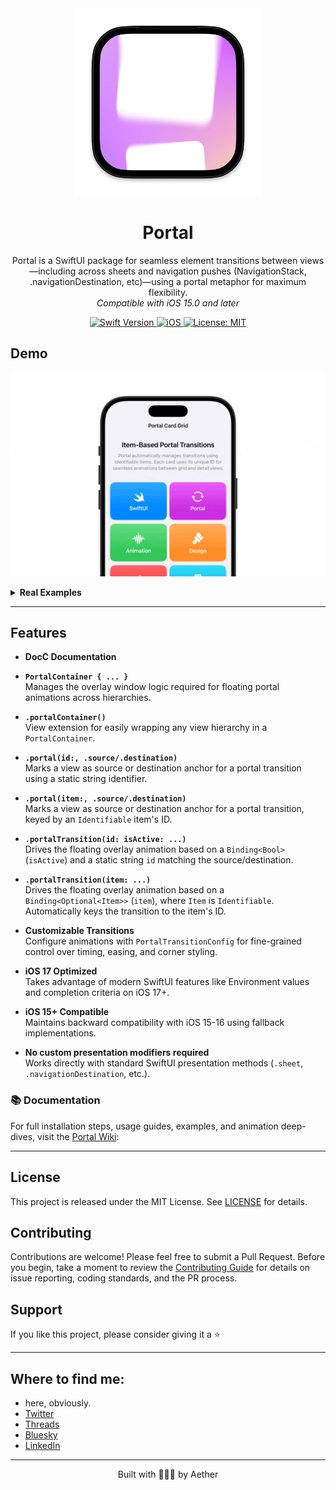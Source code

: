 <div align="center">
  <img width="300" height="300" src="/assets/icon.png" alt="Portal Logo">
  <h1><b>Portal</b></h1>
  <p>
    Portal is a SwiftUI package for seamless element transitions between views—including across sheets and navigation pushes (NavigationStack, .navigationDestination, etc)—using a portal metaphor for maximum flexibility.
    <br>
    <i>Compatible with iOS 15.0 and later</i>
  </p>
</div>

<div align="center">
  <a href="https://swift.org">
<!--     <img src="https://img.shields.io/badge/Swift-6.0%20%7C%206-orange.svg" alt="Swift Version"> -->
    <img src="https://img.shields.io/badge/Swift-6.0-orange.svg" alt="Swift Version">
  </a>
  <a href="https://www.apple.com/ios/">
    <img src="https://img.shields.io/badge/iOS-15%2B-blue.svg" alt="iOS">
  </a>
  <a href="LICENSE">
    <img src="https://img.shields.io/badge/License-MIT-green.svg" alt="License: MIT">
  </a>
</div>

## **Demo**

![Example](/assets/example1.gif)

<details>
  <summary><strong>Real Examples</strong></summary>

  https://github.com/user-attachments/assets/1658216e-dabd-442f-a7fe-7c2a19bf427d

  https://github.com/user-attachments/assets/7bba5836-f6e0-4d0b-95d7-f2c44c86c80a
</details>

---

## Features

- **DocC Documentation**

- **`PortalContainer { ... }`** \
  Manages the overlay window logic required for floating portal animations across hierarchies.

- **`.portalContainer()`** \
  View extension for easily wrapping any view hierarchy in a `PortalContainer`.

- **`.portal(id:, .source/.destination)`** \
  Marks a view as source or destination anchor for a portal transition using a static string identifier.

- **`.portal(item:, .source/.destination)`** \
  Marks a view as source or destination anchor for a portal transition, keyed by an `Identifiable` item's ID.

- **`.portalTransition(id: isActive: ...)`** \
  Drives the floating overlay animation based on a `Binding<Bool>` (`isActive`) and a static string `id` matching the source/destination.

- **`.portalTransition(item: ...)`** \
  Drives the floating overlay animation based on a `Binding<Optional<Item>>` (`item`), where `Item` is `Identifiable`. Automatically keys the transition to the item's ID.

- **Customizable Transitions** \
  Configure animations with `PortalTransitionConfig` for fine-grained control over timing, easing, and corner styling.

- **iOS 17 Optimized** \
  Takes advantage of modern SwiftUI features like Environment values and completion criteria on iOS 17+.

- **iOS 15+ Compatible** \
  Maintains backward compatibility with iOS 15-16 using fallback implementations.

- **No custom presentation modifiers required** \
  Works directly with standard SwiftUI presentation methods (`.sheet`, `.navigationDestination`, etc.).

### 📚 Documentation

For full installation steps, usage guides, examples, and animation deep-dives, visit the [Portal Wiki](https://github.com/Aeastr/Portal/wiki):  

---

## License

This project is released under the MIT License. See [LICENSE](LICENSE.md) for details.

## Contributing

Contributions are welcome! Please feel free to submit a Pull Request. Before you begin, take a moment to review the [Contributing Guide](CONTRIBUTING.md) for details on issue reporting, coding standards, and the PR process.

## Support

If you like this project, please consider giving it a ⭐️

---

## Where to find me:  
- here, obviously.  
- [Twitter](https://x.com/AetherAurelia)  
- [Threads](https://www.threads.net/@aetheraurelia)  
- [Bluesky](https://bsky.app/profile/aethers.world)  
- [LinkedIn](https://www.linkedin.com/in/willjones24)

---

<p align="center">Built with 🍏🌀🚪 by Aether</p>
